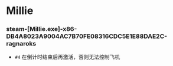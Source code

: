# Millie

### steam-[Millie.exe]-x86-DB4A8023A9004AC7B70FE08316CDC5E1E88DAE2C-ragnaroks
- `#4` 在倒计时结束后再激活，否则无法控制飞机
